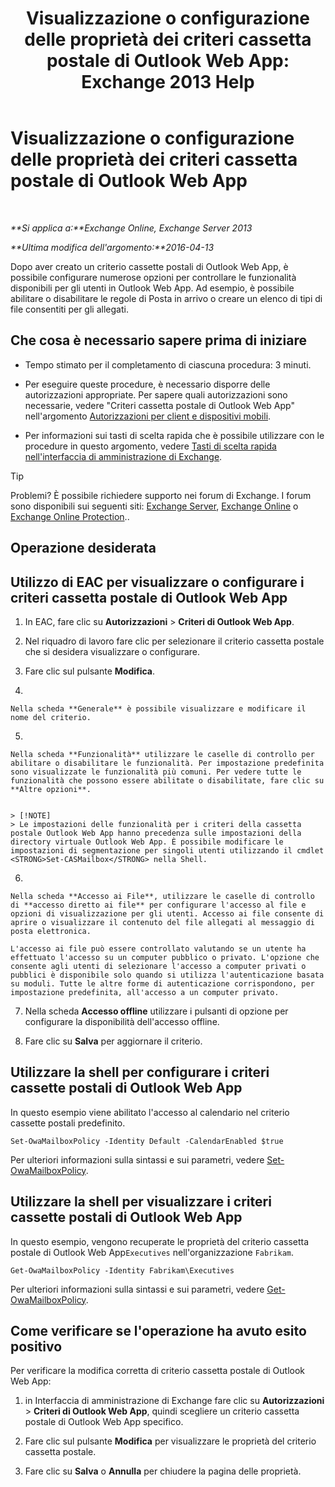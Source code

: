 ﻿---
title: 'Visualizzazione o configurazione delle proprietà dei criteri cassetta postale di Outlook Web App: Exchange 2013 Help'
TOCTitle: Visualizzazione o configurazione delle proprietà dei criteri cassetta postale di Outlook Web App
ms:assetid: be012ffe-8fdb-4fb7-aebd-78b3a55593fa
ms:mtpsurl: https://technet.microsoft.com/it-it/library/Dd351097(v=EXCHG.150)
ms:contentKeyID: 50481581
ms.date: 05/22/2018
mtps_version: v=EXCHG.150
ms.translationtype: MT
---

# Visualizzazione o configurazione delle proprietà dei criteri cassetta postale di Outlook Web App

 

_**Si applica a:**Exchange Online, Exchange Server 2013_

_**Ultima modifica dell'argomento:**2016-04-13_

Dopo aver creato un criterio cassette postali di Outlook Web App, è possibile configurare numerose opzioni per controllare le funzionalità disponibili per gli utenti in Outlook Web App. Ad esempio, è possibile abilitare o disabilitare le regole di Posta in arrivo o creare un elenco di tipi di file consentiti per gli allegati.

## Che cosa è necessario sapere prima di iniziare

  - Tempo stimato per il completamento di ciascuna procedura: 3 minuti.

  - Per eseguire queste procedure, è necessario disporre delle autorizzazioni appropriate. Per sapere quali autorizzazioni sono necessarie, vedere "Criteri cassetta postale di Outlook Web App" nell'argomento [Autorizzazioni per client e dispositivi mobili](clients-and-mobile-devices-permissions-exchange-2013-help.md).

  - Per informazioni sui tasti di scelta rapida che è possibile utilizzare con le procedure in questo argomento, vedere [Tasti di scelta rapida nell'interfaccia di amministrazione di Exchange](keyboard-shortcuts-in-the-exchange-admin-center-exchange-online-protection-help.md).


> [!TIP]
> Problemi? È possibile richiedere supporto nei forum di Exchange. I forum sono disponibili sui seguenti siti: <A href="https://go.microsoft.com/fwlink/p/?linkid=60612">Exchange Server</A>, <A href="https://go.microsoft.com/fwlink/p/?linkid=267542">Exchange Online</A> o <A href="https://go.microsoft.com/fwlink/p/?linkid=285351">Exchange Online Protection</A>..



## Operazione desiderata

## Utilizzo di EAC per visualizzare o configurare i criteri cassetta postale di Outlook Web App

1.  In EAC, fare clic su **Autorizzazioni** \> **Criteri di Outlook Web App**.

2.  Nel riquadro di lavoro fare clic per selezionare il criterio cassetta postale che si desidera visualizzare o configurare.

3.  Fare clic sul pulsante **Modifica**.

4.  
    
    Nella scheda **Generale** è possibile visualizzare e modificare il nome del criterio.

5.  
    
    Nella scheda **Funzionalità** utilizzare le caselle di controllo per abilitare o disabilitare le funzionalità. Per impostazione predefinita sono visualizzate le funzionalità più comuni. Per vedere tutte le funzionalità che possono essere abilitate o disabilitate, fare clic su **Altre opzioni**.
    

    > [!NOTE]
    > Le impostazioni delle funzionalità per i criteri della cassetta postale Outlook Web App hanno precedenza sulle impostazioni della directory virtuale Outlook Web App. È possibile modificare le impostazioni di segmentazione per singoli utenti utilizzando il cmdlet <STRONG>Set-CASMailbox</STRONG> nella Shell.



6.  
    
    Nella scheda **Accesso ai File**, utilizzare le caselle di controllo di **accesso diretto ai file** per configurare l'accesso al file e opzioni di visualizzazione per gli utenti. Accesso ai file consente di aprire o visualizzare il contenuto del file allegati al messaggio di posta elettronica.
    
    L'accesso ai file può essere controllato valutando se un utente ha effettuato l'accesso su un computer pubblico o privato. L'opzione che consente agli utenti di selezionare l'accesso a computer privati o pubblici è disponibile solo quando si utilizza l'autenticazione basata su moduli. Tutte le altre forme di autenticazione corrispondono, per impostazione predefinita, all'accesso a un computer privato.

7.  Nella scheda **Accesso offline** utilizzare i pulsanti di opzione per configurare la disponibilità dell'accesso offline.

8.  Fare clic su **Salva** per aggiornare il criterio.

## Utilizzare la shell per configurare i criteri cassette postali di Outlook Web App

In questo esempio viene abilitato l'accesso al calendario nel criterio cassette postali predefinito.

    Set-OwaMailboxPolicy -Identity Default -CalendarEnabled $true

Per ulteriori informazioni sulla sintassi e sui parametri, vedere [Set-OwaMailboxPolicy](https://technet.microsoft.com/it-it/library/dd297989\(v=exchg.150\)).

## Utilizzare la shell per visualizzare i criteri cassette postali di Outlook Web App

In questo esempio, vengono recuperate le proprietà del criterio cassetta postale di Outlook Web App`Executives` nell'organizzazione `Fabrikam`.

    Get-OwaMailboxPolicy -Identity Fabrikam\Executives

Per ulteriori informazioni sulla sintassi e sui parametri, vedere [Get-OwaMailboxPolicy](https://technet.microsoft.com/it-it/library/dd351095\(v=exchg.150\)).

## Come verificare se l'operazione ha avuto esito positivo

Per verificare la modifica corretta di criterio cassetta postale di Outlook Web App:

1.  in Interfaccia di amministrazione di Exchange fare clic su **Autorizzazioni** \> **Criteri di Outlook Web App**, quindi scegliere un criterio cassetta postale di Outlook Web App specifico.

2.  Fare clic sul pulsante **Modifica** per visualizzare le proprietà del criterio cassetta postale.

3.  Fare clic su **Salva** o **Annulla** per chiudere la pagina delle proprietà.

